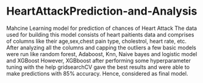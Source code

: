 # HeartAttackPrediction-and-Analysis
Mahcine Learning model for prediction of chances of Heart Attack
The data used for building this model consists of heart paitients data and comprises of columns like their age,sex,chest pain type, cholestrol, heart rate, etc.
After analyzing all the columns and capping the outliers a few basic models were run like random forest, Adaboost, Knn, Naive bayes and logistic model and XGBoost
However, XGBboost after performing some hyperparameter tuning with the help gridsearchCV gave the best results and were able to make predictions with 85% accuracy. Hence, considered as final model.

